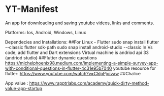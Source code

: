 # YT-Manifest

An app for downloading and saving youtube videos, links and  comments.

Platforms: Ios, Android, Windows, Linux

Dependecies and Installations:
##For Linux - Flutter
sudo snap install flutter --classic
flutter sdk-path
sudo snap install android-studio --classic
In Vs code, add flutter and Dart extensions
Virtual machine is andriod api 33 (andriod studio)
##Flutter dynamic questions
https://michelphoenix98.medium.com/implementing-a-simple-survey-app-with-conditional-questions-in-flutter-4c31e95b7040
youtube resource for flutter: https://www.youtube.com/watch?v=C5lpPjoivaw
##Chalice

App value : https://www.rapptrlabs.com/academy/quick-dirty-method-value-app-startup

